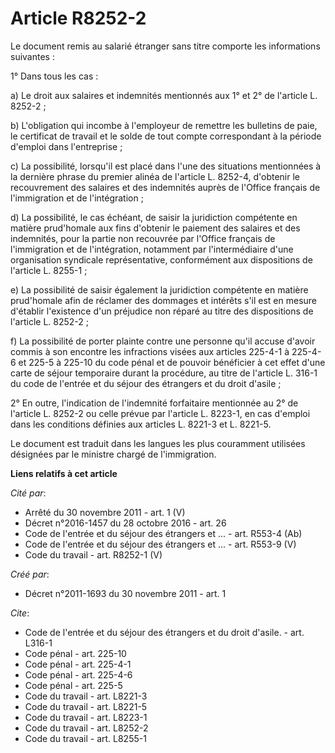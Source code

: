 # Article R8252-2

Le document remis au salarié étranger sans titre comporte les informations suivantes : 

1° Dans tous les cas : 

a) Le droit aux salaires et indemnités mentionnés aux 1° et 2° de l'article L. 8252-2 ; 

b) L'obligation qui incombe à l'employeur de remettre les bulletins de paie, le certificat de travail et le solde de tout
compte correspondant à la période d'emploi dans l'entreprise ; 

c) La possibilité, lorsqu'il est placé dans l'une des situations mentionnées à la dernière phrase du premier alinéa de
l'article L. 8252-4, d'obtenir le recouvrement des salaires et des indemnités auprès de l'Office français de l'immigration et
de l'intégration ; 

d) La possibilité, le cas échéant, de saisir la juridiction compétente en matière prud'homale aux fins d'obtenir le paiement
des salaires et des indemnités, pour la partie non recouvrée par l'Office français de l'immigration et de l'intégration,
notamment par l'intermédiaire d'une organisation syndicale représentative, conformément aux dispositions de l'article L.
8255-1 ; 

e) La possibilité de saisir également la juridiction compétente en matière prud'homale afin de réclamer des dommages et
intérêts s'il est en mesure d'établir l'existence d'un préjudice non réparé au titre des dispositions de l'article L.
8252-2 ; 

f) La possibilité de porter plainte contre une personne qu'il accuse d'avoir commis à son encontre les infractions visées aux
articles 225-4-1 à 225-4-6 et 225-5 à 225-10 du code pénal et de pouvoir bénéficier à cet effet d'une carte de séjour
temporaire durant la procédure, au titre de l'article L. 316-1 du code de l'entrée et du séjour des étrangers et du droit
d'asile ; 

2° En outre, l'indication de l'indemnité forfaitaire mentionnée au 2° de l'article L. 8252-2 ou celle prévue par l'article L.
8223-1, en cas d'emploi dans les conditions définies aux articles L. 8221-3 et L. 8221-5. 

Le document est traduit dans les langues les plus couramment utilisées désignées par le ministre chargé de l'immigration.

**Liens relatifs à cet article**

_Cité par_:

  - Arrêté du 30 novembre 2011 - art. 1 (V)
  - Décret n°2016-1457 du 28 octobre 2016 - art. 26
  - Code de l'entrée et du séjour des étrangers et ... - art. R553-4 (Ab)
  - Code de l'entrée et du séjour des étrangers et ... - art. R553-9 (V)
  - Code du travail - art. R8252-1 (V)

_Créé par_:

  - Décret n°2011-1693 du 30 novembre 2011 - art. 1

_Cite_:

  - Code de l'entrée et du séjour des étrangers et du droit d'asile. - art. L316-1
  - Code pénal - art. 225-10
  - Code pénal - art. 225-4-1
  - Code pénal - art. 225-4-6
  - Code pénal - art. 225-5
  - Code du travail - art. L8221-3
  - Code du travail - art. L8221-5
  - Code du travail - art. L8223-1
  - Code du travail - art. L8252-2
  - Code du travail - art. L8255-1
